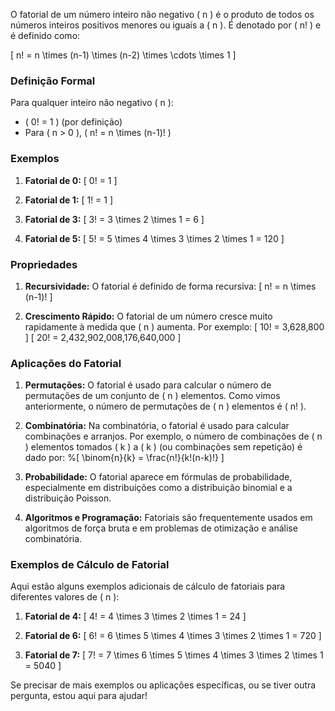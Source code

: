 O fatorial de um número inteiro não negativo \( n \) é o produto de todos os números inteiros positivos menores ou iguais a \( n \). É denotado por \( n! \) e é definido como:

\[
n! = n \times (n-1) \times (n-2) \times \cdots \times 1
\]

### Definição Formal

Para qualquer inteiro não negativo \( n \):

- \( 0! = 1 \) (por definição)
- Para \( n > 0 \), \( n! = n \times (n-1)! \)

### Exemplos

1. **Fatorial de 0:**
   \[
   0! = 1
   \]

2. **Fatorial de 1:**
   \[
   1! = 1
   \]

3. **Fatorial de 3:**
   \[
   3! = 3 \times 2 \times 1 = 6
   \]

4. **Fatorial de 5:**
   \[
   5! = 5 \times 4 \times 3 \times 2 \times 1 = 120
   \]

### Propriedades

1. **Recursividade:**
   O fatorial é definido de forma recursiva:
   \[
   n! = n \times (n-1)!
   \]

2. **Crescimento Rápido:**
   O fatorial de um número cresce muito rapidamente à medida que \( n \) aumenta. Por exemplo:
   \[
   10! = 3,628,800
   \]
   \[
   20! = 2,432,902,008,176,640,000
   \]

### Aplicações do Fatorial

1. **Permutações:**
   O fatorial é usado para calcular o número de permutações de um conjunto de \( n \) elementos. Como vimos anteriormente, o número de permutações de \( n \) elementos é \( n! \).

2. **Combinatória:**
   Na combinatória, o fatorial é usado para calcular combinações e arranjos. Por exemplo, o número de combinações de \( n \) elementos tomados \( k \) a \( k \) (ou combinações sem repetição) é dado por:
   %\[
   \binom{n}{k} = \frac{n!}{k!(n-k)!}
   \]

3. **Probabilidade:**
   O fatorial aparece em fórmulas de probabilidade, especialmente em distribuições como a distribuição binomial e a distribuição Poisson.

4. **Algoritmos e Programação:**
   Fatoriais são frequentemente usados em algoritmos de força bruta e em problemas de otimização e análise combinatória.

### Exemplos de Cálculo de Fatorial

Aqui estão alguns exemplos adicionais de cálculo de fatoriais para diferentes valores de \( n \):

1. **Fatorial de 4:**
   \[
   4! = 4 \times 3 \times 2 \times 1 = 24
   \]

2. **Fatorial de 6:**
   \[
   6! = 6 \times 5 \times 4 \times 3 \times 2 \times 1 = 720
   \]

3. **Fatorial de 7:**
   \[
   7! = 7 \times 6 \times 5 \times 4 \times 3 \times 2 \times 1 = 5040
   \]

Se precisar de mais exemplos ou aplicações específicas, ou se tiver outra pergunta, estou aqui para ajudar!